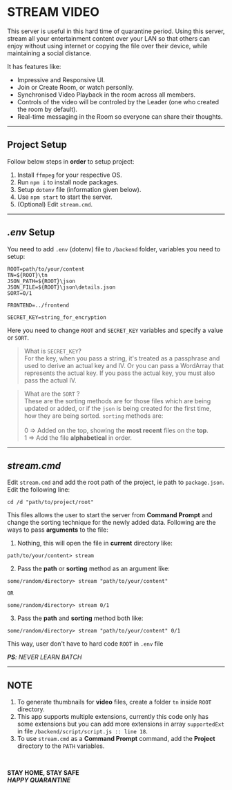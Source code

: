 # STREAM VIDEO

This server is useful in this hard time of quarantine period. Using this server, stream all your entertainment content over your LAN so that others can enjoy without using internet or copying the file over their device, while maintaining a social distance.

It has features like:

-   Impressive and Responsive UI.
-   Join or Create Room, or watch personlly.
-   Synchronised Video Playback in the room across all members.
-   Controls of the video will be controled by the Leader (one who created the room by default).
-   Real-time messaging in the Room so everyone can share their thoughts.

---

## Project Setup

Follow below steps in **order** to setup project:

1. Install `ffmpeg` for your respective OS.
2. Run `npm i` to install node packages.
3. Setup `dotenv` file (information given below).
4. Use `npm start` to start the server.
5. (Optional) Edit `stream.cmd`.

---

## _.env_ Setup

You need to add `.env` (dotenv) file to `/backend` folder, variables you need to setup:

```
ROOT=path/to/your/content
TN=${ROOT}\tn
JSON_PATH=${ROOT}\json
JSON_FILE=${ROOT}\json\details.json
SORT=0/1

FRONTEND=../frontend

SECRET_KEY=string_for_encryption
```

Here you need to change `ROOT` and `SECRET_KEY` variables and specify a value or `SORT`. <br>

> What is `SECRET_KEY`?<br>
> For the key, when you pass a string, it's treated as a passphrase and used to derive an actual key and IV. Or you can pass a WordArray that represents the actual key. If you pass the actual key, you must also pass the actual IV.

> What are the `SORT` ?<br>
> These are the sorting methods are for those files which are being updated or added, or if the `json` is being created for the first time, how they are being sorted. `sorting` methods are:<br><br>
> 0 => Added on the top, showing the **most recent** files on the **top**.<br>
> 1 => Add the file **alphabetical** in order.<br>

---

## _stream.cmd_

Edit `stream.cmd` and add the root path of the project, ie path to `package.json`. Edit the following line:

```
cd /d "path/to/project/root"
```

This files allows the user to start the server from **Command Prompt** and change the sorting technique for the newly added data. Following are the ways to pass **arguments** to the file:

1. Nothing, this will open the file in **current** directory like:

```
path/to/your/content> stream
```

2. Pass the **path** or **sorting** method as an argument like:

```
some/random/directory> stream "path/to/your/content"

OR

some/random/directory> stream 0/1
```

3. Pass the **path** and **sorting** method both like:

```
some/random/directory> stream "path/to/your/content" 0/1
```

This way, user don't have to hard code `ROOT` in `.env` file

_**PS**: NEVER LEARN BATCH_

---

## NOTE

1. To generate thumbnails for **video** files, create a folder `tn` inside `ROOT` directory.
2. This app supports multiple extensions, currently this code only has some extensions but you can add more extensions in array `supportedExt` in file `/backend/script/script.js :: line 18`.
3. To use `stream.cmd` as a **Command Prompt** command, add the **Project** directory to the `PATH` variables.

</br>

**STAY HOME, STAY SAFE** </br>
**_HAPPY QUARANTINE_**
